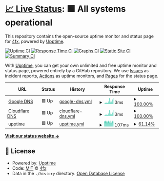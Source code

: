 # [📈 Live Status](https://4fx.github.io/upptime): <!--live status--> **🟩 All systems operational**

This repository contains the open-source uptime monitor and status page for [4fx](https://4fx.github.io/upptime), powered by [Upptime](https://github.com/upptime/upptime).

[![Uptime CI](https://github.com/4fx/upptime/workflows/Uptime%20CI/badge.svg)](https://github.com/4fx/upptime/actions?query=workflow%3A%22Uptime+CI%22)
[![Response Time CI](https://github.com/4fx/upptime/workflows/Response%20Time%20CI/badge.svg)](https://github.com/4fx/upptime/actions?query=workflow%3A%22Response+Time+CI%22)
[![Graphs CI](https://github.com/4fx/upptime/workflows/Graphs%20CI/badge.svg)](https://github.com/4fx/upptime/actions?query=workflow%3A%22Graphs+CI%22)
[![Static Site CI](https://github.com/4fx/upptime/workflows/Static%20Site%20CI/badge.svg)](https://github.com/4fx/upptime/actions?query=workflow%3A%22Static+Site+CI%22)
[![Summary CI](https://github.com/4fx/upptime/workflows/Summary%20CI/badge.svg)](https://github.com/4fx/upptime/actions?query=workflow%3A%22Summary+CI%22)

With [Upptime](https://upptime.js.org), you can get your own unlimited and free uptime monitor and status page, powered entirely by a GitHub repository. We use [Issues](https://github.com/4fx/upptime/issues) as incident reports, [Actions](https://github.com/4fx/upptime/actions) as uptime monitors, and [Pages](https://4fx.github.io/upptime) for the status page.

<!--start: status pages-->
<!-- This summary is generated by Upptime (https://github.com/upptime/upptime) -->
<!-- Do not edit this manually, your changes will be overwritten -->
<!-- prettier-ignore -->
| URL | Status | History | Response Time | Uptime |
| --- | ------ | ------- | ------------- | ------ |
| <img alt="" src="https://icons.duckduckgo.com/ip3/null.ico" height="13"> [Google DNS](8.8.8.8) | 🟩 Up | [google-dns.yml](https://github.com/4fx/upptime/commits/HEAD/history/google-dns.yml) | <details><summary><img alt="Response time graph" src="./graphs/google-dns/response-time-week.png" height="20"> 3ms</summary><br><a href="https://4fx.github.io/upptime/history/google-dns"><img alt="Response time 4" src="https://img.shields.io/endpoint?url=https%3A%2F%2Fraw.githubusercontent.com%2F4fx%2Fupptime%2FHEAD%2Fapi%2Fgoogle-dns%2Fresponse-time.json"></a><br><a href="https://4fx.github.io/upptime/history/google-dns"><img alt="24-hour response time 6" src="https://img.shields.io/endpoint?url=https%3A%2F%2Fraw.githubusercontent.com%2F4fx%2Fupptime%2FHEAD%2Fapi%2Fgoogle-dns%2Fresponse-time-day.json"></a><br><a href="https://4fx.github.io/upptime/history/google-dns"><img alt="7-day response time 3" src="https://img.shields.io/endpoint?url=https%3A%2F%2Fraw.githubusercontent.com%2F4fx%2Fupptime%2FHEAD%2Fapi%2Fgoogle-dns%2Fresponse-time-week.json"></a><br><a href="https://4fx.github.io/upptime/history/google-dns"><img alt="30-day response time 3" src="https://img.shields.io/endpoint?url=https%3A%2F%2Fraw.githubusercontent.com%2F4fx%2Fupptime%2FHEAD%2Fapi%2Fgoogle-dns%2Fresponse-time-month.json"></a><br><a href="https://4fx.github.io/upptime/history/google-dns"><img alt="1-year response time 4" src="https://img.shields.io/endpoint?url=https%3A%2F%2Fraw.githubusercontent.com%2F4fx%2Fupptime%2FHEAD%2Fapi%2Fgoogle-dns%2Fresponse-time-year.json"></a></details> | <details><summary><a href="https://4fx.github.io/upptime/history/google-dns">100.00%</a></summary><a href="https://4fx.github.io/upptime/history/google-dns"><img alt="All-time uptime 99.05%" src="https://img.shields.io/endpoint?url=https%3A%2F%2Fraw.githubusercontent.com%2F4fx%2Fupptime%2FHEAD%2Fapi%2Fgoogle-dns%2Fuptime.json"></a><br><a href="https://4fx.github.io/upptime/history/google-dns"><img alt="24-hour uptime 100.00%" src="https://img.shields.io/endpoint?url=https%3A%2F%2Fraw.githubusercontent.com%2F4fx%2Fupptime%2FHEAD%2Fapi%2Fgoogle-dns%2Fuptime-day.json"></a><br><a href="https://4fx.github.io/upptime/history/google-dns"><img alt="7-day uptime 100.00%" src="https://img.shields.io/endpoint?url=https%3A%2F%2Fraw.githubusercontent.com%2F4fx%2Fupptime%2FHEAD%2Fapi%2Fgoogle-dns%2Fuptime-week.json"></a><br><a href="https://4fx.github.io/upptime/history/google-dns"><img alt="30-day uptime 100.00%" src="https://img.shields.io/endpoint?url=https%3A%2F%2Fraw.githubusercontent.com%2F4fx%2Fupptime%2FHEAD%2Fapi%2Fgoogle-dns%2Fuptime-month.json"></a><br><a href="https://4fx.github.io/upptime/history/google-dns"><img alt="1-year uptime 99.05%" src="https://img.shields.io/endpoint?url=https%3A%2F%2Fraw.githubusercontent.com%2F4fx%2Fupptime%2FHEAD%2Fapi%2Fgoogle-dns%2Fuptime-year.json"></a></details>
| <img alt="" src="https://icons.duckduckgo.com/ip3/null.ico" height="13"> [Cloudflare DNS](1.1.1.1) | 🟩 Up | [cloudflare-dns.yml](https://github.com/4fx/upptime/commits/HEAD/history/cloudflare-dns.yml) | <details><summary><img alt="Response time graph" src="./graphs/cloudflare-dns/response-time-week.png" height="20"> 3ms</summary><br><a href="https://4fx.github.io/upptime/history/cloudflare-dns"><img alt="Response time 4" src="https://img.shields.io/endpoint?url=https%3A%2F%2Fraw.githubusercontent.com%2F4fx%2Fupptime%2FHEAD%2Fapi%2Fcloudflare-dns%2Fresponse-time.json"></a><br><a href="https://4fx.github.io/upptime/history/cloudflare-dns"><img alt="24-hour response time 6" src="https://img.shields.io/endpoint?url=https%3A%2F%2Fraw.githubusercontent.com%2F4fx%2Fupptime%2FHEAD%2Fapi%2Fcloudflare-dns%2Fresponse-time-day.json"></a><br><a href="https://4fx.github.io/upptime/history/cloudflare-dns"><img alt="7-day response time 3" src="https://img.shields.io/endpoint?url=https%3A%2F%2Fraw.githubusercontent.com%2F4fx%2Fupptime%2FHEAD%2Fapi%2Fcloudflare-dns%2Fresponse-time-week.json"></a><br><a href="https://4fx.github.io/upptime/history/cloudflare-dns"><img alt="30-day response time 4" src="https://img.shields.io/endpoint?url=https%3A%2F%2Fraw.githubusercontent.com%2F4fx%2Fupptime%2FHEAD%2Fapi%2Fcloudflare-dns%2Fresponse-time-month.json"></a><br><a href="https://4fx.github.io/upptime/history/cloudflare-dns"><img alt="1-year response time 4" src="https://img.shields.io/endpoint?url=https%3A%2F%2Fraw.githubusercontent.com%2F4fx%2Fupptime%2FHEAD%2Fapi%2Fcloudflare-dns%2Fresponse-time-year.json"></a></details> | <details><summary><a href="https://4fx.github.io/upptime/history/cloudflare-dns">100.00%</a></summary><a href="https://4fx.github.io/upptime/history/cloudflare-dns"><img alt="All-time uptime 99.05%" src="https://img.shields.io/endpoint?url=https%3A%2F%2Fraw.githubusercontent.com%2F4fx%2Fupptime%2FHEAD%2Fapi%2Fcloudflare-dns%2Fuptime.json"></a><br><a href="https://4fx.github.io/upptime/history/cloudflare-dns"><img alt="24-hour uptime 100.00%" src="https://img.shields.io/endpoint?url=https%3A%2F%2Fraw.githubusercontent.com%2F4fx%2Fupptime%2FHEAD%2Fapi%2Fcloudflare-dns%2Fuptime-day.json"></a><br><a href="https://4fx.github.io/upptime/history/cloudflare-dns"><img alt="7-day uptime 100.00%" src="https://img.shields.io/endpoint?url=https%3A%2F%2Fraw.githubusercontent.com%2F4fx%2Fupptime%2FHEAD%2Fapi%2Fcloudflare-dns%2Fuptime-week.json"></a><br><a href="https://4fx.github.io/upptime/history/cloudflare-dns"><img alt="30-day uptime 100.00%" src="https://img.shields.io/endpoint?url=https%3A%2F%2Fraw.githubusercontent.com%2F4fx%2Fupptime%2FHEAD%2Fapi%2Fcloudflare-dns%2Fuptime-month.json"></a><br><a href="https://4fx.github.io/upptime/history/cloudflare-dns"><img alt="1-year uptime 99.05%" src="https://img.shields.io/endpoint?url=https%3A%2F%2Fraw.githubusercontent.com%2F4fx%2Fupptime%2FHEAD%2Fapi%2Fcloudflare-dns%2Fuptime-year.json"></a></details>
| <img alt="" src="https://icons.duckduckgo.com/ip3/null.ico" height="13"> upptime | 🟩 Up | [upptime.yml](https://github.com/4fx/upptime/commits/HEAD/history/upptime.yml) | <details><summary><img alt="Response time graph" src="./graphs/upptime/response-time-week.png" height="20"> 107ms</summary><br><a href="https://4fx.github.io/upptime/history/upptime"><img alt="Response time 168" src="https://img.shields.io/endpoint?url=https%3A%2F%2Fraw.githubusercontent.com%2F4fx%2Fupptime%2FHEAD%2Fapi%2Fupptime%2Fresponse-time.json"></a><br><a href="https://4fx.github.io/upptime/history/upptime"><img alt="24-hour response time 110" src="https://img.shields.io/endpoint?url=https%3A%2F%2Fraw.githubusercontent.com%2F4fx%2Fupptime%2FHEAD%2Fapi%2Fupptime%2Fresponse-time-day.json"></a><br><a href="https://4fx.github.io/upptime/history/upptime"><img alt="7-day response time 107" src="https://img.shields.io/endpoint?url=https%3A%2F%2Fraw.githubusercontent.com%2F4fx%2Fupptime%2FHEAD%2Fapi%2Fupptime%2Fresponse-time-week.json"></a><br><a href="https://4fx.github.io/upptime/history/upptime"><img alt="30-day response time 108" src="https://img.shields.io/endpoint?url=https%3A%2F%2Fraw.githubusercontent.com%2F4fx%2Fupptime%2FHEAD%2Fapi%2Fupptime%2Fresponse-time-month.json"></a><br><a href="https://4fx.github.io/upptime/history/upptime"><img alt="1-year response time 168" src="https://img.shields.io/endpoint?url=https%3A%2F%2Fraw.githubusercontent.com%2F4fx%2Fupptime%2FHEAD%2Fapi%2Fupptime%2Fresponse-time-year.json"></a></details> | <details><summary><a href="https://4fx.github.io/upptime/history/upptime">61.14%</a></summary><a href="https://4fx.github.io/upptime/history/upptime"><img alt="All-time uptime 98.71%" src="https://img.shields.io/endpoint?url=https%3A%2F%2Fraw.githubusercontent.com%2F4fx%2Fupptime%2FHEAD%2Fapi%2Fupptime%2Fuptime.json"></a><br><a href="https://4fx.github.io/upptime/history/upptime"><img alt="24-hour uptime 54.68%" src="https://img.shields.io/endpoint?url=https%3A%2F%2Fraw.githubusercontent.com%2F4fx%2Fupptime%2FHEAD%2Fapi%2Fupptime%2Fuptime-day.json"></a><br><a href="https://4fx.github.io/upptime/history/upptime"><img alt="7-day uptime 61.14%" src="https://img.shields.io/endpoint?url=https%3A%2F%2Fraw.githubusercontent.com%2F4fx%2Fupptime%2FHEAD%2Fapi%2Fupptime%2Fuptime-week.json"></a><br><a href="https://4fx.github.io/upptime/history/upptime"><img alt="30-day uptime 91.06%" src="https://img.shields.io/endpoint?url=https%3A%2F%2Fraw.githubusercontent.com%2F4fx%2Fupptime%2FHEAD%2Fapi%2Fupptime%2Fuptime-month.json"></a><br><a href="https://4fx.github.io/upptime/history/upptime"><img alt="1-year uptime 98.71%" src="https://img.shields.io/endpoint?url=https%3A%2F%2Fraw.githubusercontent.com%2F4fx%2Fupptime%2FHEAD%2Fapi%2Fupptime%2Fuptime-year.json"></a></details>

<!--end: status pages-->

[**Visit our status website →**](https://4fx.github.io/upptime)

## 📄 License

- Powered by: [Upptime](https://github.com/upptime/upptime)
- Code: [MIT](./LICENSE) © [4fx](https://4fx.github.io/upptime)
- Data in the `./history` directory: [Open Database License](https://opendatacommons.org/licenses/odbl/1-0/)
